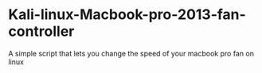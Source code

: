 # Kali-linux-Macbook-pro-2013-fan-controller
A simple script that lets you change the speed of your macbook pro fan on linux
